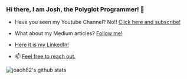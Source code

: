 ### Hi there, I am Josh, the Polyglot Programmer! 👋

 - Have you seen my Youtube Channel? No!! [Click here and subscribe!](https://www.youtube.com/channel/UChPHCzqD9j92zJyTLyWirfQ)
 - What about my Medium articles? [Follow me!](https://thepolyglotprogrammer.medium.com/)
 
 - [Here it is my LinkedIn!](https://www.linkedin.com/in/jo%C3%A3o-henrique-machado-silva-54884815/)
 
 - 📫 [Feel free to reach out.](https://about.me/joaoh82)
 
 ![joaoh82's github stats](https://github-readme-stats.vercel.app/api?username=joaoh82&show_icons=true)

<!--
**joaoh82/joaoh82** is a ✨ _special_ ✨ repository because its `README.md` (this file) appears on your GitHub profile.

Here are some ideas to get you started:

- 🔭 I’m currently working on ...
- 🌱 I’m currently learning ...
- 👯 I’m looking to collaborate on ...
- 🤔 I’m looking for help with ...
- 💬 Ask me about ...
- 📫 How to reach me: ...
- 😄 Pronouns: ...
- ⚡ Fun fact: ...
-->
